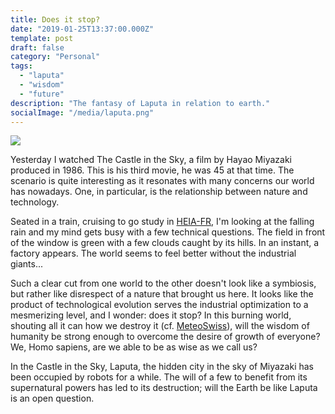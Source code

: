 ```yaml
---
title: Does it stop?
date: "2019-01-25T13:37:00.000Z"
template: post
draft: false
category: "Personal"
tags:   
  - "laputa"
  - "wisdom"
  - "future"
description: "The fantasy of Laputa in relation to earth."
socialImage: "/media/laputa.png"
---
```


![](/media/laputa.png)

Yesterday I watched The Castle in the Sky, a film by Hayao Miyazaki produced in 1986. This is his third movie, he was 45 at that time. The scenario is quite interesting as it resonates with many concerns our world has nowadays. One, in particular, is the relationship between nature and technology.

Seated in a train, cruising to go study in [HEIA-FR](https://www.heia-fr.ch/), I'm looking at the falling rain and my mind gets busy with a few technical questions. The field in front of the window is green with a few clouds caught by its hills. In an instant, a factory appears. The world seems to feel better without the industrial giants... 

Such a clear cut from one world to the other doesn't look like a symbiosis, but rather like disrespect of a nature that brought us here. It looks like the product of technological evolution serves the industrial optimization to a mesmerizing level, and I wonder: does it stop? In this burning world, shouting all it can how we destroy it (cf. [MeteoSwiss](https://www.meteosuisse.admin.ch/home.subpage.html/fr/data/blogs/2020/1/2019--deuxieme-annee-la-plus-chaude.html)), will the wisdom of humanity be strong enough to overcome the desire of growth of everyone? We, Homo sapiens, are we able to be as wise as we call us?

In the Castle in the Sky, Laputa, the hidden city in the sky of Miyazaki has been occupied by robots for a while. The will of a few to benefit from its supernatural powers has led to its destruction; will the Earth be like Laputa is an open question.

